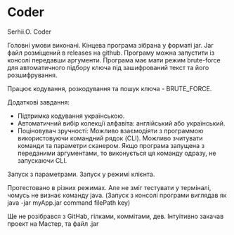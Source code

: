 # Coder
Serhii.O. Coder

Головні умови виконані.
Кінцева програма зібрана у форматі jar. Jar файл розміщений в releases на github.
Програму можна запустити із консолі передавши аргументи.
Програма має мати режим brute-force для автоматичного підбору ключа під зашифрований текст та його розшифрування.

Працює кодування, розкодування та пошук ключа - BRUTE_FORCE.

Додаткові завдання:
- Підтримка кодування українською.
- Автоматичний вибір колекції алфавіта: англійський або український.
- Поціновувач зручності:
    Можливо взаємодіяти з программою використовуючи командний рядок (CLI).
    Можливо зчитувати команди та параметри сканером.
    Якщо програма запущена з переданими аргументами, то виконується ця команду одразу, не запускаючи CLI.

Запуск з параметрами.
Запуск у режимі клієнта.

Протестовано в різних режимах. Але не зміг тестувати у терміналі, чомусь не визнає команду java.
(Запуск з консолі програми виглядав як java -jar myApp.jar command filePath key)

Ще не розібрався з GitHab, гілками, коммітами, дев. Інтуітивно закачав проект на Мастер, та файл .jar
